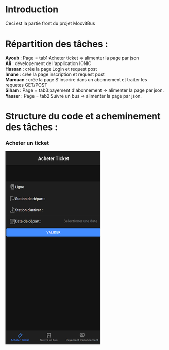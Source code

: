 # Introduction
Ceci est la partie front du projet MoovitBus  
# Répartition des tâches :  
**Ayoub** : Page = tab1:Acheter ticket => alimenter la page par json  
**Ali** : dévelopement de l'application IONIC  
**Hassan** : crée la page Login et  request post  
**Imane** : crée la page inscription et  request post  
**Marouan** : crée la page S'inscrire dans un abonnement et traiter les requetes GET/POST  
**Siham** : Page = tab3:payement d'abonnement => alimenter la page par json.  
**Yasser** : Page = tab2:Suivre un bus => alimenter la page par json.  

# Structure du code et acheminement des tâches :  
### Acheter un ticket  
<img src="screenshots/Acheter-ticket.png" width="300">